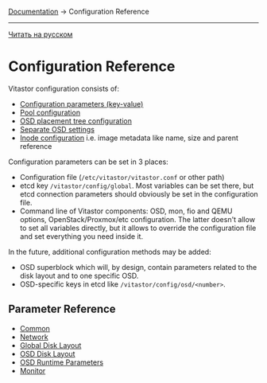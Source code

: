 [Documentation](../README.md#documentation) → Configuration Reference

-----

[Читать на русском](config.ru.md)

# Configuration Reference

Vitastor configuration consists of:
- [Configuration parameters (key-value)](#parameter-reference)
- [Pool configuration](config/pool.en.md)
- [OSD placement tree configuration](config/pool.en.md#placement-tree)
- [Separate OSD settings](config/pool.en.md#osd-settings)
- [Inode configuration](config/inode.en.md) i.e. image metadata like name, size and parent reference

Configuration parameters can be set in 3 places:
- Configuration file (`/etc/vitastor/vitastor.conf` or other path)
- etcd key `/vitastor/config/global`. Most variables can be set there, but etcd
  connection parameters should obviously be set in the configuration file.
- Command line of Vitastor components: OSD, mon, fio and QEMU options,
  OpenStack/Proxmox/etc configuration. The latter doesn't allow to set all
  variables directly, but it allows to override the configuration file and
  set everything you need inside it.

In the future, additional configuration methods may be added:
- OSD superblock which will, by design, contain parameters related to the disk
  layout and to one specific OSD.
- OSD-specific keys in etcd like `/vitastor/config/osd/<number>`.

## Parameter Reference

- [Common](config/common.en.md)
- [Network](config/network.en.md)
- [Global Disk Layout](config/layout-cluster.en.md)
- [OSD Disk Layout](config/layout-osd.en.md)
- [OSD Runtime Parameters](config/osd.en.md)
- [Monitor](config/monitor.en.md)
